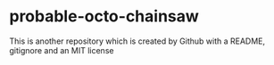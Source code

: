 # probable-octo-chainsaw
This is another repository which is created by Github with a README, gitignore and an MIT license
